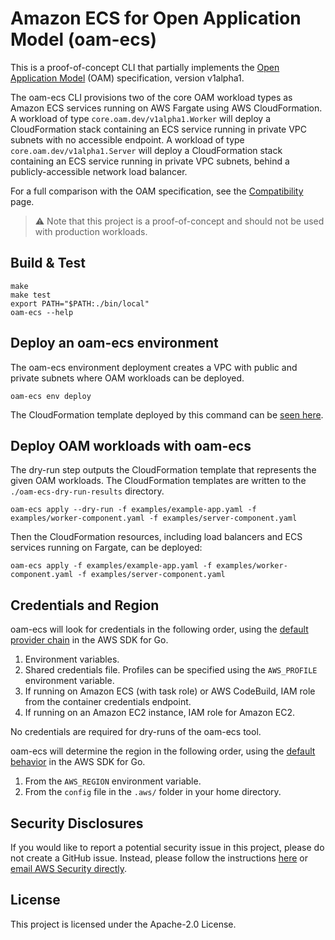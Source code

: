 # Amazon ECS for Open Application Model (oam-ecs)

This is a proof-of-concept CLI that partially implements the [Open Application Model](https://oam.dev/) (OAM) specification, version v1alpha1.

The oam-ecs CLI provisions two of the core OAM workload types as Amazon ECS services running on AWS Fargate using AWS CloudFormation.  A workload of type `core.oam.dev/v1alpha1.Worker` will deploy a CloudFormation stack containing an ECS service running in private VPC subnets with no accessible endpoint.  A workload of type `core.oam.dev/v1alpha1.Server` will deploy a CloudFormation stack containing an ECS service running in private VPC subnets, behind a publicly-accessible network load balancer.

For a full comparison with the OAM specification, see the [Compatibility](COMPATIBILITY.md) page.

>⚠️ Note that this project is a proof-of-concept and should not be used with production workloads.

## Build & Test

```
make
make test
export PATH="$PATH:./bin/local"
oam-ecs --help
```

## Deploy an oam-ecs environment

The oam-ecs environment deployment creates a VPC with public and private subnets where OAM workloads can be deployed.

```
oam-ecs env deploy
```

The CloudFormation template deployed by this command can be [seen here](templates/environment/cf.yml).

## Deploy OAM workloads with oam-ecs

The dry-run step outputs the CloudFormation template that represents the given OAM workloads.  The CloudFormation templates are written to the `./oam-ecs-dry-run-results` directory.

```
oam-ecs apply --dry-run -f examples/example-app.yaml -f examples/worker-component.yaml -f examples/server-component.yaml
```

Then the CloudFormation resources, including load balancers and ECS services running on Fargate, can be deployed:

```
oam-ecs apply -f examples/example-app.yaml -f examples/worker-component.yaml -f examples/server-component.yaml
```

## Credentials and Region

oam-ecs will look for credentials in the following order, using the [default provider chain](https://docs.aws.amazon.com/sdk-for-go/v1/developer-guide/configuring-sdk.html#specifying-credentials) in the AWS SDK for Go.

1. Environment variables.
1. Shared credentials file. Profiles can be specified using the `AWS_PROFILE` environment variable.
1. If running on Amazon ECS (with task role) or AWS CodeBuild, IAM role from the container credentials endpoint.
1. If running on an Amazon EC2 instance, IAM role for Amazon EC2.

No credentials are required for dry-runs of the oam-ecs tool.

oam-ecs will determine the region in the following order, using the [default behavior](https://docs.aws.amazon.com/sdk-for-go/v1/developer-guide/configuring-sdk.html#specifying-the-region) in the AWS SDK for Go.

1. From the `AWS_REGION` environment variable.
1. From the `config` file in the `.aws/` folder in your home directory.

## Security Disclosures

If you would like to report a potential security issue in this project, please do not create a GitHub issue.  Instead, please follow the instructions [here](https://aws.amazon.com/security/vulnerability-reporting/) or [email AWS Security directly](mailto:aws-security@amazon.com).

## License

This project is licensed under the Apache-2.0 License.
